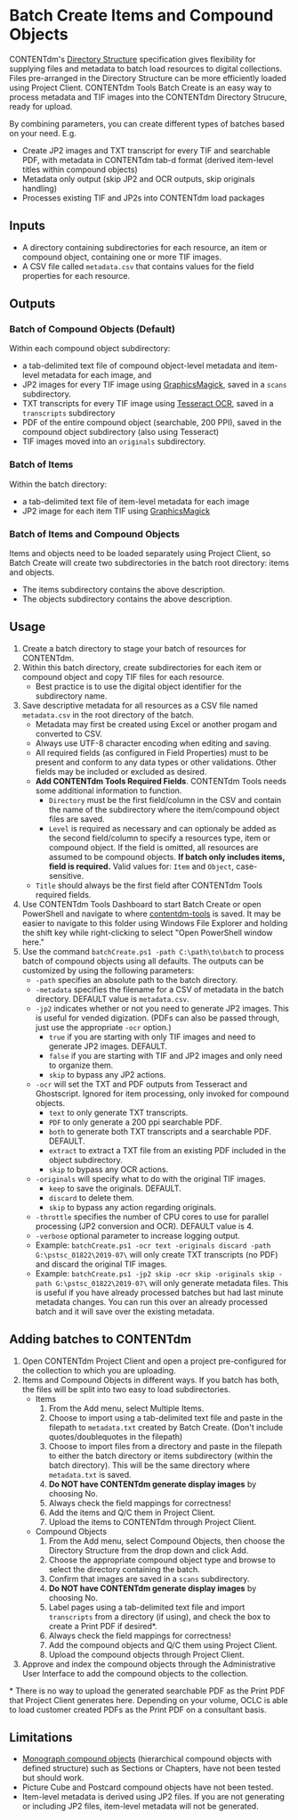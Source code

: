 # Batch Create Items and Compound Objects
CONTENTdm's [Directory Structure](https://help.oclc.org/Metadata_Services/CONTENTdm/Compound_objects/Add_multiple_compound_objects/Directory_structure) specification gives flexibility for supplying files and metadata to batch load resources to digital collections. Files pre-arranged in the Directory Structure can be more efficiently loaded using Project Client. CONTENTdm Tools Batch Create is an easy way to process metadata and TIF images into the CONTENTdm Directory Strucure, ready for upload.

By combining parameters, you can create different types of batches based on your need. E.g.
* Create JP2 images and TXT transcript for every TIF and searchable PDF, with metadata in CONTENTdm tab-d format (derived item-level titles within compound objects)
* Metadata only output (skip JP2 and OCR outputs, skip originals handling)
* Processes existing TIF and JP2s into CONTENTdm load packages

## Inputs
* A directory containing subdirectories for each resource, an item or compound object, containing one or more TIF images.
* A CSV file called `metadata.csv` that contains values for the field properties for each resource.

## Outputs
### Batch of Compound Objects (Default)
Within each compound object subdirectory:
* a tab-delimited text file of compound object-level metadata and item-level metadata for each image, and
* JP2 images for every TIF image using [GraphicsMagick](http://www.graphicsmagick.org/), saved in a `scans` subdirectory.
* TXT transcripts for every TIF image using [Tesseract OCR](https://github.com/tesseract-ocr/tesseract), saved in a `transcripts` subdirectory
* PDF of the entire compound object (searchable, 200 PPI), saved in the compound object subdirectory (also using Tesseract)
* TIF images moved into an `originals` subdirectory.

### Batch of Items
Within the batch directory:
* a tab-delimited text file of item-level metadata for each image
* JP2 image for each item TIF using [GraphicsMagick](http://www.graphicsmagick.org/)

### Batch of Items and Compound Objects
Items and objects need to be loaded separately using Project Client, so Batch Create will create two subdirectories in the batch root directory: items and objects.
  * The items subdirectory contains the above description.
  * The objects subdirectory contains the above description.

## Usage
1. Create a batch directory to stage your batch of resources for CONTENTdm.
1. Within this batch directory, create subdirectories for each item or compound object and copy TIF files for each resource.
    * Best practice is to use the digital object identifier for the subdirectory name.
1. Save descriptive metadata for all resources as a CSV file named `metadata.csv` in the root directory of the batch.
    * Metadata may first be created using Excel or another progam and converted to CSV.
    * Always use UTF-8 character encoding when editing and saving.
    * All required fields (as configured in Field Properties) must to be present and conform to any data types or other validations. Other fields may be included or excluded as desired.
    * **Add CONTENTdm Tools Required Fields**. CONTENTdm Tools needs some additional information to function.
      * `Directory` must be the first field/column in the CSV and contain the name of the subdirectory where the item/compound object files are saved.
      * `Level` is required as necessary and can optionaly be added as the second field/column to specify a resources type, item or compound object. If the field is omitted, all resources are assumed to be compound objects. **If batch only includes items, field is required.** Valid values for: `Item` and `Object`, case-sensitive.
    * `Title` should always be the first field after CONTENTdm Tools required fields.
1. Use CONTENTdm Tools Dashboard to start Batch Create or open PowerShell and navigate to where [contentdm-tools](https://github.com/psu-libraries/contentdmtools) is saved. It may be easier to navigate to this folder using Windows File Explorer and holding the shift key while right-clicking to select "Open PowerShell window here."
1. Use the command `batchCreate.ps1 -path C:\path\to\batch` to process batch of compound objects using all defaults. The outputs can be customized by using the following parameters:
     * `-path` specifies an absolute path to the batch directory.
     * `-metadata` specifies the filename for a CSV of metadata in the batch directory. DEFAULT value is `metadata.csv`.
     * `-jp2` indicates whether or not you need to generate JP2 images. This is useful for vended digization. (PDFs can also be passed through, just use the appropriate `-ocr` option.)
       * `true` if you are starting with only TIF images and need to generate JP2 images. DEFAULT.
       * `false` if you are starting with TIF and JP2 images and only need to organize them.
       * `skip` to bypass any JP2 actions.
     * `-ocr` will set the TXT and PDF outputs from Tesseract and Ghostscript. Ignored for item processing, only invoked for compound objects.
       * `text` to only generate TXT transcripts.
       * `PDF` to only generate a 200 ppi searchable PDF.
       * `both` to generate both TXT transcripts and a searchable PDF. DEFAULT.
       * `extract` to extract a TXT file from an existing PDF included in the object subdirectory.
       * `skip` to bypass any OCR actions.
     * `-originals`  will specify what to do with the original TIF images.
       * `keep` to save the originals. DEFAULT.
       * `discard` to delete them.
       * `skip` to bypass any action regarding originals.
     * `-throttle` specifies the number of CPU cores to use for parallel processing (JP2 conversion and OCR). DEFAULT value is 4.
     * `-verbose`  optional parameter to increase logging output.
     * Example: `batchCreate.ps1 -ocr text -originals discard -path G:\pstsc_01822\2019-07\` will only create TXT transcripts (no PDF) and discard the original TIF images.
     * Example: `batchCreate.ps1 -jp2 skip -ocr skip -originals skip -path G:\pstsc_01822\2019-07\` will only generate metadata files. This is useful if you have already processed batches but had last minute metadata changes. You can run this over an already processed batch and it will save over the existing metadata.

## Adding batches to CONTENTdm
1. Open CONTENTdm Project Client and open a project pre-configured for the collection to which you are uploading.
1. Items and Compound Objects in different ways. If you batch has both, the files will be split into two easy to load subdirectories.
    * Items
      1. From the Add menu, select Multiple Items.
      1. Choose to import using a tab-delimited text file and paste in the filepath to `metadata.txt` created by Batch Create. (Don't include quotes/doublequotes in the filepath)
      1. Choose to import files from a directory and paste in the filepath to either the batch directory or items subdirectory (within the batch directory). This will be the same directory where `metadata.txt` is saved.
      1. **Do NOT have CONTENTdm generate display images** by choosing No.
      1. Always check the field mappings for correctness!
      1. Add the items and Q/C them in Project Client.
      1. Upload the items to CONTENTdm through Project Client.
    * Compound Objects
      1. From the Add menu, select Compound Objects, then choose the Directory Structure from the drop down and click Add.
      1. Choose the appropriate compound object type and browse to select the directory containing the batch.
      1. Confirm that images are saved in a `scans` subdirectory.
      1. **Do NOT have CONTENTdm generate display images** by choosing No.
      1. Label pages using a tab-delimited text file and import `transcripts` from a directory (if using), and check the box to create a Print PDF if desired*.
      1. Always check the field mappings for correctness!
      1. Add the compound objects and Q/C them using Project Client.
      1. Upload the compound objects through Project Client.
1. Approve and index the compound objects through the Administrative User Interface to add the compound objects to the collection.

&ast; There is no way to upload the generated searchable PDF as the Print PDF that Project Client generates here. Depending on your volume, OCLC is able to load customer created PDFs as the Print PDF on a consultant basis.

## Limitations
* [Monograph compound objects](https://help.oclc.org/Metadata_Services/CONTENTdm/Compound_objects/Add_multiple_compound_objects/Directory_structure#Monographs)  (hierarchical compound objects with defined structure) such as Sections or Chapters, have not been tested but should work.
* Picture Cube and Postcard compound objects have not been tested.
* Item-level metadata is derived using JP2 files. If you are not generating or including JP2 files, item-level metadata will not be generated.